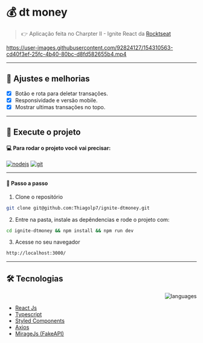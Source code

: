  # 💰 dt money 
> 👉 Aplicação feita no Charpter II - Ignite React da <a href="https://github.com/Rocketseat" target="_blank">Rocktseat</a>

  
https://user-images.githubusercontent.com/92824127/154310563-cd40f3ef-25fc-4b40-80bc-d8fd582655b4.mp4

---
## 📌 Ajustes e melhorias

- [x] Botão e rota para deletar transações.
- [x] Responsividade e versão mobile.
- [x] Mostrar ultimas transações no topo.

---
## :rocket: Execute o projeto

#### 💻 Para rodar o projeto você vai precisar:
<a href="https://nodejs.org/en/" target="_blank"><img src="https://img.shields.io/badge/Node-v16.13.2-brightgreen" alt="nodejs"></a>
<a href="https://git-scm.com/" target="_blank"><img src="https://img.shields.io/badge/Git-2.35.1%20-red" alt="git"></a> 

---
#### :compass: Passo a passo

1. Clone o repositório 
```bash
git clone git@github.com:Thiagolp7/ignite-dtmoney.git
```

2. Entre na pasta, instale as depêndencias e rode o projeto com:
```bash
cd ignite-dtmoney && npm install && npm run dev
```

3. Acesse no seu navegador 
```bash
http://localhost:3000/
```


--- 
## :hammer_and_wrench: Tecnologias

<div align="right"> 
  
  ![languages](https://img.shields.io/github/languages/count/thiagolp7/ignite-dtmoney) 

</div>

- <a href="https://reactjs.org/"> React Js </a>
- <a href="https://www.typescriptlang.org/"> Typescript </a>
- <a href="https://styled-components.com/"> Styled Components </a>
- <a href="https://axios-http.com/"> Axios </a>
- <a href="https://miragejs.com/"> MirageJs (FakeAPI) </a>









